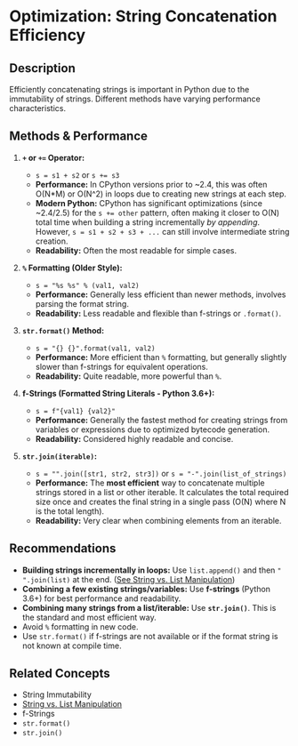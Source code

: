 # Optimization: String Concatenation Efficiency

## Description

Efficiently concatenating strings is important in Python due to the immutability of strings. Different methods have varying performance characteristics.

## Methods & Performance

1.  **`+` or `+=` Operator:**
    *   `s = s1 + s2` or `s += s3`
    *   **Performance:** In CPython versions prior to ~2.4, this was often O(N*M) or O(N^2) in loops due to creating new strings at each step.
    *   **Modern Python:** CPython has significant optimizations (since ~2.4/2.5) for the `s += other` pattern, often making it closer to O(N) total time when building a string incrementally *by appending*. However, `s = s1 + s2 + s3 + ...` can still involve intermediate string creation.
    *   **Readability:** Often the most readable for simple cases.

2.  **`%` Formatting (Older Style):**
    *   `s = "%s %s" % (val1, val2)`
    *   **Performance:** Generally less efficient than newer methods, involves parsing the format string.
    *   **Readability:** Less readable and flexible than f-strings or `.format()`.

3.  **`str.format()` Method:**
    *   `s = "{} {}".format(val1, val2)`
    *   **Performance:** More efficient than `%` formatting, but generally slightly slower than f-strings for equivalent operations.
    *   **Readability:** Quite readable, more powerful than `%`.

4.  **f-Strings (Formatted String Literals - Python 3.6+):**
    *   `s = f"{val1} {val2}"`
    *   **Performance:** Generally the fastest method for creating strings from variables or expressions due to optimized bytecode generation.
    *   **Readability:** Considered highly readable and concise.

5.  **`str.join(iterable)`:**
    *   `s = "".join([str1, str2, str3])` or `s = "-".join(list_of_strings)`
    *   **Performance:** The **most efficient** way to concatenate multiple strings stored in a list or other iterable. It calculates the total required size once and creates the final string in a single pass (O(N) where N is the total length).
    *   **Readability:** Very clear when combining elements from an iterable.

## Recommendations

*   **Building strings incrementally in loops:** Use `list.append()` and then `" ".join(list)` at the end. ([See String vs. List Manipulation](string_vs_list_manipulation.md))
*   **Combining a few existing strings/variables:** Use **f-strings** (Python 3.6+) for best performance and readability.
*   **Combining many strings from a list/iterable:** Use **`str.join()`**. This is the standard and most efficient way.
*   Avoid `%` formatting in new code.
*   Use `str.format()` if f-strings are not available or if the format string is not known at compile time.

## Related Concepts

*   String Immutability
*   [String vs. List Manipulation](string_vs_list_manipulation.md)
*   f-Strings
*   `str.format()`
*   `str.join()` 